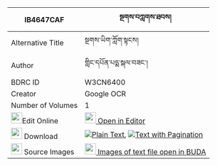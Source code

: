 |IB4647CAF|སྔགས་བཀླགས་ཐབས། 
| --- | --- 
|Alternative Title |སྔགས་ཡིག་ཀློག་སྟངས།
|Author| གླིང་དཔོན་པདྨ་སྐལ་བཟང་།
|BDRC ID | W3CN6400
|Creator | Google OCR
|Number of Volumes| 1
|<img width="25" src="https://img.icons8.com/color/25/000000/edit-property.png">Edit Online| [<img width="25" src="https://avatars.githubusercontent.com/u/45091458?s=200&v=4"> Open in Editor](http://editor.openpecha.org/IB4647CAF)
|<img width="25" src="https://img.icons8.com/fluent/48/000000/download-2.png"/>  Download | [![](https://img.icons8.com/color/20/000000/txt.png)Plain Text](https://github.com/Openpecha/IB4647CAF/releases/download/v1/ngak_lak_tab_plain_IB4647CAF.zip), [![](https://img.icons8.com/color/20/000000/txt.png)Text with Pagination](https://github.com/Openpecha/IB4647CAF/releases/download/v1/ngak_lak_tab_pages_IB4647CAF.zip)
|<img width="25" src="https://img.icons8.com/plasticine/100/000000/pictures-folder.png"/>  Source Images | [<img width="25" src="https://library.bdrc.io/icons/BUDA-small.svg"> Images of text file open in BUDA](https://library.bdrc.io/show/bdr:W3CN6400)